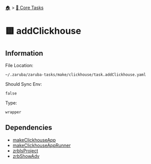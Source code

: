 <!--startTocHeader-->
[🏠](../README.md) > [🥝 Core Tasks](README.md)
# 🟨 addClickhouse
<!--endTocHeader-->

## Information

File Location:

    ~/.zaruba/zaruba-tasks/make/clickhouse/task.addClickhouse.yaml

Should Sync Env:

    false

Type:

    wrapper


## Dependencies

* [makeClickhouseApp](make-clickhouse-app.md)
* [makeClickhouseAppRunner](make-clickhouse-app-runner.md)
* [zrbIsProject](zrb-is-project.md)
* [zrbShowAdv](zrb-show-adv.md)
<!--startTocSubtopic-->
<!--endTocSubtopic-->